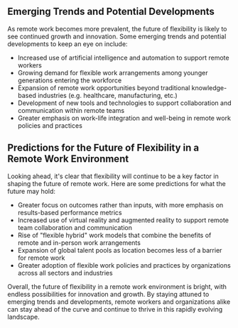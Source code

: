 
Emerging Trends and Potential Developments
------------------------------------------

As remote work becomes more prevalent, the future of flexibility is likely to see continued growth and innovation. Some emerging trends and potential developments to keep an eye on include:

* Increased use of artificial intelligence and automation to support remote workers
* Growing demand for flexible work arrangements among younger generations entering the workforce
* Expansion of remote work opportunities beyond traditional knowledge-based industries (e.g. healthcare, manufacturing, etc.)
* Development of new tools and technologies to support collaboration and communication within remote teams
* Greater emphasis on work-life integration and well-being in remote work policies and practices

Predictions for the Future of Flexibility in a Remote Work Environment
----------------------------------------------------------------------

Looking ahead, it's clear that flexibility will continue to be a key factor in shaping the future of remote work. Here are some predictions for what the future may hold:

* Greater focus on outcomes rather than inputs, with more emphasis on results-based performance metrics
* Increased use of virtual reality and augmented reality to support remote team collaboration and communication
* Rise of "flexible hybrid" work models that combine the benefits of remote and in-person work arrangements
* Expansion of global talent pools as location becomes less of a barrier for remote work
* Greater adoption of flexible work policies and practices by organizations across all sectors and industries

Overall, the future of flexibility in a remote work environment is bright, with endless possibilities for innovation and growth. By staying attuned to emerging trends and developments, remote workers and organizations alike can stay ahead of the curve and continue to thrive in this rapidly evolving landscape.
